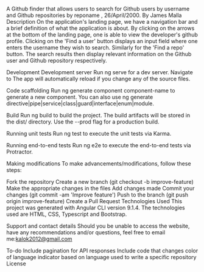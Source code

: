 A Github finder that allows users to search for Github users by username and Github repositories by reponame , 26/April/2000.
By James Malla
Description
On the application's landing page, we have a navigation bar and a brief definition of what the application is about. By clicking on the arrows at the bottom of the landing page, one is able to view the developer's github profile. Clicking on the 'Find a user' button displays an input field where one enters the username they wish to search. Similarly for the 'Find a repo' button. The search results then display relevant information on the Github user and Github repository respectively.





Development
Development server
Run ng serve for a dev server. Navigate to  The app will automatically reload if you change any of the source files.

Code scaffolding
Run ng generate component component-name to generate a new component. You can also use ng generate directive|pipe|service|class|guard|interface|enum|module.

Build
Run ng build to build the project. The build artifacts will be stored in the dist/ directory. Use the --prod flag for a production build.

Running unit tests
Run ng test to execute the unit tests via Karma.

Running end-to-end tests
Run ng e2e to execute the end-to-end tests via Protractor.

Making modifications
To make advancements/modifications, follow these steps:

Fork the repository
Create a new branch (git checkout -b improve-feature)
Make the appropriate changes in the files
Add changes made
Commit your changes (git commit -am 'Improve feature')
Push to the branch (git push origin improve-feature)
Create a Pull Request
Technologies Used
This project was generated with Angular CLI version 9.1.4. The technologies used are HTML, CSS, Typescript and Bootstrap.

Support and contact details
Should you be unable to access the website, have any recommendations and/or questions, feel free to email me:kalok2012@gmail.com

To-do
Include pagination for API responses
Include code that changes color of language indicator based on language used to write a specific repository
License

